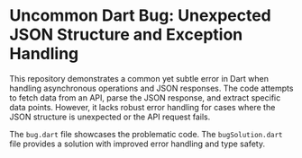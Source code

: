 # Uncommon Dart Bug: Unexpected JSON Structure and Exception Handling

This repository demonstrates a common yet subtle error in Dart when handling asynchronous operations and JSON responses. The code attempts to fetch data from an API, parse the JSON response, and extract specific data points.  However, it lacks robust error handling for cases where the JSON structure is unexpected or the API request fails.

The `bug.dart` file showcases the problematic code. The `bugSolution.dart` file provides a solution with improved error handling and type safety.